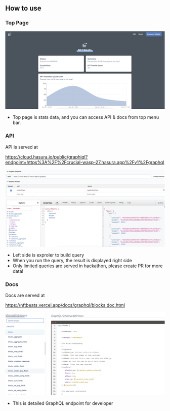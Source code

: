 ## How to use

### Top Page

![stats](./stats.png)

- Top page is stats data, and you can access API & docs from top menu bar.

### API

API is served at

https://cloud.hasura.io/public/graphiql?endpoint=https%3A%2F%2Fcrucial-wasp-27.hasura.app%2Fv1%2Fgraphql

![api](./api.png)

- Left side is exproler to build query
- When you run the query, the result is displayed right side
- Only limited queries are served in hackathon, please create PR for more data!

### Docs

Docs are served at

https://nftbeats.vercel.app/docs/graphql/blocks.doc.html

![api](./docs.png)

- This is detailed GraphQL endpoint for developer
